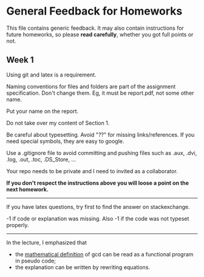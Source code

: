 # General Feedback for Homeworks

This file contains generic feedback. It may also contain instructions for future homeworks, so please **read carefully**, whether you got full points or not.

## Week 1 

Using git and latex is a requirement.

Naming conventions for files and folders are part of the assignment specification. Don't change them. Eg, it must be report.pdf, not some other name.

Put your name on the report.

Do not take over my content of Section 1. 

Be careful about typesetting. Avoid "??" for missing links/references. If you need special symbols, they are easy to google.

Use a .gitignore file to avoid committing and pushing files such as .aux, .dvi, .log, .out, .toc, .DS_Store, ...

Your repo needs to be private and I need to invited as a collaborator.	

**If you don't respect the instructions above you will loose a point on the next homework.**

---

If you have latex questions, try first to find the answer on stackexchange.

-1 if code or explanation was missing. Also -1 if the code was not typeset properly.

---

In the lecture, I emphasized that 
- the [mathematical definition](resources/gcd.jpg) of gcd can be read as a functional program in pseudo code;
- the explanation can be written by rewriting equations.



